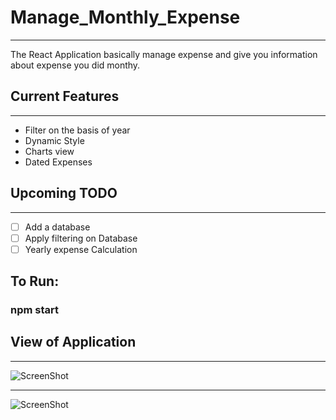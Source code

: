 # Manage_Monthly_Expense
- - - -
The React Application basically manage expense and give you information about expense you did monthy.

## Current Features
- - - -
* Filter on the basis of year
* Dynamic Style
* Charts view
* Dated Expenses

## Upcoming TODO
- - - -
- [ ] Add a database
- [ ] Apply filtering on Database
- [ ] Yearly expense Calculation

## To Run:
### npm start

## View of Application
- - - -

![ScreenShot](https://raw.github.com/itsanshika/Manage_Expense/main/src/Appimg/f1.jpg)
- - - -
![ScreenShot](https://raw.github.com/itsanshika/Manage_Expense/main/src/Appimg/f2.jpg)

